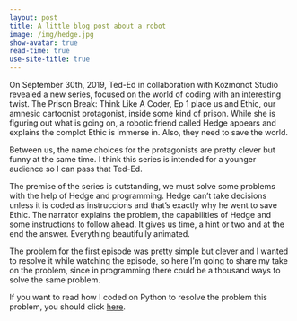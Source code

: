 ```yaml
---
layout: post
title: A little blog post about a robot
image: /img/hedge.jpg
show-avatar: true
read-time: true
use-site-title: true
---
```


On September 30th, 2019, Ted-Ed in collaboration with Kozmonot Studio revealed a new series, focused on the world of coding with an interesting twist. The Prison Break: Think Like A Coder, Ep 1 place us and Ethic, our amnesic cartoonist protagonist, inside some kind of prison. While she is figuring out what is going on, a robotic friend called Hedge appears and explains the complot Ethic is immerse in. Also, they need to save the world.

Between us, the name choices for the protagonists are pretty clever but funny at the same time. I think this series is intended for a younger audience so I can pass that Ted-Ed.

The premise of the series is outstanding, we must solve some problems with the help of Hedge and programming. Hedge can’t take decisions unless it is coded as instruccions and that’s exactly why he went to save Ethic. The narrator explains the problem, the capabilities of Hedge and some instructions to follow ahead. It gives us time, a hint or two and at the end the answer. Everything beautifully animated.

The problem for the first episode was pretty simple but clever and I wanted to resolve it while watching the episode, so here I’m going to share my take on the problem, since in programming there could be a thousand ways to solve the same problem.

If you want to read how I coded on Python to resolve the problem this problem, you should click [here](https://anotherprogrammer.com/Publishing/5e121b5936e9675668a23a07/). 